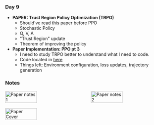 ### **Day 9**

- **PAPER: Trust Region Policy Optimization (TRPO)**
  - Should've read this paper before PPO
  - Stochastic Policy
  - Q, V, A
  - "Trust Region" update
  - Theorem of improving the policy
- **Paper Implementation: PPO pt 3**
  - I need to study TRPO better to understand what I need to code.
  - Code located in [here](../code/models/ppo.py)
  - Things left: Environment configuration, loss updates, trajectory generation

### **Notes**

<div style="display: flex; justify-content: space-between;">
  <img src="../assets/day_9_paper_1.jpg" alt="Paper notes 1" width="45%">
  <img src="../assets/day_9_paper_3.jpg" alt="Paper notes 2" width="45%">
</div>
<br>
<div style="display: flex; justify-content: space-between;">
  <img src="../assets/day_9_paper_2.jpg" alt="Paper Cover" width="45%">
</div>
